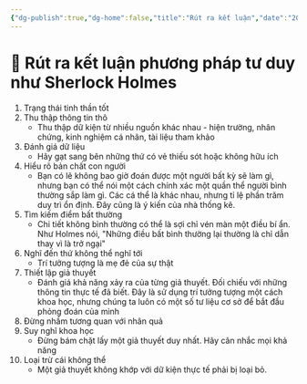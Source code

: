 ```yaml
---
{"dg-publish":true,"dg-home":false,"title":"Rút ra kết luận","date":"2025-01-28","tags":["book","books/tu-duy-nhu-sherlock-holmes","#tom-tat"],"dg-path":"Books/Tư duy như Sherlock Holmes/Rút ra kết luận.md","permalink":"/books/tu-duy-nhu-sherlock-holmes/rut-ra-ket-luan/","dgPassFrontmatter":true,"noteIcon":"","updated":"2025-01-30T08:03:08.992+07:00"}
---
```



# 📑 Rút ra kết luận phương pháp tư duy như Sherlock Holmes
1. Trạng thái tinh thần tốt
2. Thu thập thông tin thô
	- Thu thập dữ kiện từ nhiều nguồn khác nhau - hiện trường, nhân chứng, kinh nghiệm cá nhân, tài liệu tham khảo
3. Đánh giá dữ liệu
	- Hãy gạt sang bên những thứ có vẻ thiếu sót hoặc không hữu ích
4. Hiểu rõ bản chất con người
	- Bạn có lẽ không bao giờ đoán được một người bất kỳ sẽ làm gì, nhưng bạn có thể nói một cách chính xác một quần thể người bình thường sắp làm gì. Các cá thể là khác nhau, nhưng tỉ lệ phần trăm duy trì ổn định. Đây cũng là ý kiến của nhà thống kê.
5. Tìm kiếm điểm bất thường
	- Chi tiết không bình thường có thể là sợi chỉ vén màn một điều bí ẩn. Như Holmes nói, "Những điều bất bình thường lại thường là chỉ dẫn thay vì là trở ngại"
6. Nghĩ đến thứ không thể nghĩ tới
	- Trí tưởng tượng là mẹ đẻ của sự thật
7. Thiết lập giả thuyết
	- Đánh giá khả năng xảy ra của từng giả thuyết. Đối chiếu với những thông tin thực tế đã biết. Đây là sử dụng trí tưởng tượng một cách khoa học, nhưng chúng ta luôn có một số tư liệu cơ sở để bắt đầu phỏng đoán của mình
8.  Đừng nhầm tương quan với nhân quả
9. Suy nghĩ khoa học
	- Đừng bám chặt lấy một giả thuyết duy nhất. Hãy cân nhắc mọi khả năng
10. Loại trừ cái không thể
	- Một giả thuyết không khớp với dữ kiện thực tế phải bị loại bỏ.

